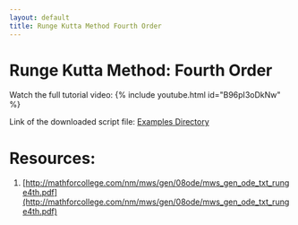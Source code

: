 ```yaml
---
layout: default
title: Runge Kutta Method Fourth Order
---
```


# Runge Kutta Method: Fourth Order
Watch the full tutorial video:
{% include youtube.html id="B96pI3oDkNw" %}


Link of the downloaded script file: [Examples Directory](https://github.com/mohangiri1/Fortran/tree/main/examples)

# Resources:
1. [http://mathforcollege.com/nm/mws/gen/08ode/mws_gen_ode_txt_runge4th.pdf](http://mathforcollege.com/nm/mws/gen/08ode/mws_gen_ode_txt_runge4th.pdf)
